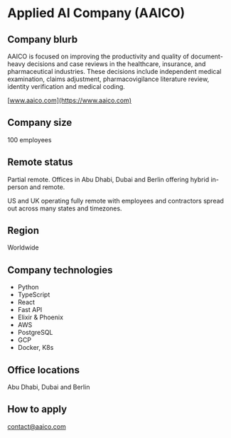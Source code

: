 # Applied AI Company (AAICO)

## Company blurb

AAICO is focused on improving the productivity and quality of document-heavy decisions and case reviews in the healthcare, insurance, and pharmaceutical industries. These decisions include independent medical examination, claims adjustment, pharmacovigilance literature review, identity verification and medical coding.

[www.aaico.com](https://www.aaico.com)

## Company size

100 employees

## Remote status

Partial remote. Offices in Abu Dhabi, Dubai and Berlin offering hybrid in-person and remote. 

US and UK operating fully remote with employees and contractors spread out across many states and timezones.

## Region

Worldwide

## Company technologies

- Python
- TypeScript
- React
- Fast API
- Elixir & Phoenix
- AWS
- PostgreSQL
- GCP
- Docker, K8s

## Office locations

Abu Dhabi, Dubai and Berlin

## How to apply

[contact@aaico.com](mailto:contact@aaico.com)

